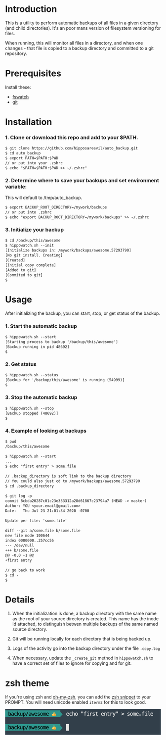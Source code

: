# Introduction

This is a utility to perform automatic backups of all files in a given directory (and child directories). It's an poor mans version of filesystem versioning for files.

When running, this will monitor all files in a directory, and when one changes - that file is copied to a backup directory and committed to a git repository.

# Prerequisites

Install these:

* [fswatch](https://github.com/emcrisostomo/fswatch)
* [git](https://git-scm.com/downloads)

# Installation

### 1. Clone or download this repo and add to your $PATH.


    $ git clone https://github.com/hipposareevil/auto_backup.git
    $ cd auto_backup
    $ export PATH=$PATH:$PWD
    // or put into your .zshrc
    $ echo "$PATH=$PATH:$PWD >> ~/.zshrc"

### 2. Determine where to save your backups and set environment variable:
This will default to /tmp/auto_backup.


    $ export BACKUP_ROOT_DIRECTORY=/mywork/backups
    // or put into .zshrc
    $ echo "export BACKUP_ROOT_DIRECTORY=/mywork/backups" >> ~/.zshrc

### 3. Initialize your backup


    $ cd /backup/this/awesome
    $ hippowatch.sh --init
    [Initialize backups in: /mywork/backups/awesome.57293790]
    [No git install. Creating]
    [Created]
    [Initial copy complete]
    [Added to git]
    [Commited to git]
    $


# Usage

After initializing the backup, you can start, stop, or get status of the backup.

### 1. Start the automatic backup


    $ hippowatch.sh --start
    [Starting process to backup '/backup/this/awesome']
    [Backup running in pid 48692]
    $

### 2. Get status


    $ hippowatch.sh --status
    [Backup for '/backup/this/awesome' is running (54999)]
    $

### 3. Stop the automatic backup 


    $ hippowatch.sh --stop
    [Backup stopped (48692)]
    $


### 4. Example of looking at backups


    $ pwd
    /backup/this/awesome

    $ hippowatch.sh --start
    ...
    $ echo "first entry" > some.file

    // .backup_directory is soft link to the backup directory
    // You could also just cd to /mywork/backups/awesome.57293790
    $ cd .backup_directory

    $ git log -p
    commit 8cbda20287c01c23e333312a28d61867c23794a7 (HEAD -> master)
    Author: YOU <your.email@gmail.com>
    Date:   Thu Jul 23 21:01:34 2020 -0700

    Update per file: 'some.file'

    diff --git a/some.file b/some.file
    new file mode 100644
    index 0000000..257cc56
    --- /dev/null
    +++ b/some.file
    @@ -0,0 +1 @@
    +first entry

    // go back to work
    $ cd -
    $ 



# Details

1. When the initialization is done, a backup directory with the same name as the root of your source directory is created. This name has the inode id attached, to distinguish betwen multiple backups of the same named source directory.

2. Git will be running locally for each directory that is being backed up.

3. Logs of the activity go into the backup directory under the file `.copy.log`

4. When necessary, update the `_create_git` method in `hippowatch.sh` to have a correct set of files to ignore for copying and for git.


# zsh theme

If you're using zsh and [oh-my-zsh](https://ohmyz.sh/), you can add the [zsh snippet](https://github.com/hipposareevil/auto_backup/blob/master/zsh/theme-snippet) to your PROMPT. You will need unicode enabled `iterm2` for this to look good.

![zsh example](https://github.com/hipposareevil/auto_backup/blob/master/images/first.entry.png)

